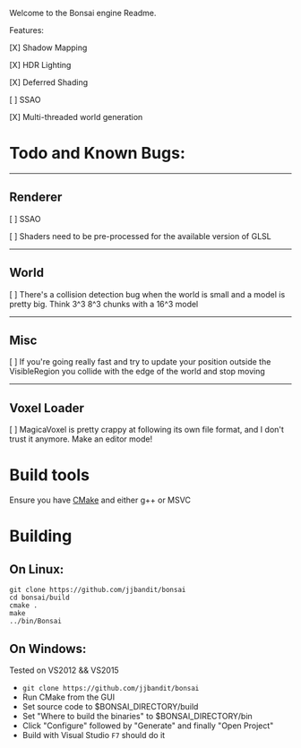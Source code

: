 Welcome to the Bonsai engine Readme.




Features:

[X] Shadow Mapping

[X] HDR Lighting

[X] Deferred Shading

[ ] SSAO

[X] Multi-threaded world generation

# Todo and Known Bugs:


-------------------------------------------------------------------------------
## Renderer

[ ] SSAO

[ ] Shaders need to be pre-processed for the available version of GLSL


-------------------------------------------------------------------------------
## World

[ ] There's a collision detection bug when the world is small and a
model is pretty big.  Think 3^3 8^3 chunks with a 16^3 model


-------------------------------------------------------------------------------
## Misc

[ ] If you're going really fast and try to update your position outside
the VisibleRegion you collide with the edge of the world and stop moving

-------------------------------------------------------------------------------
## Voxel Loader

[ ] MagicaVoxel is pretty crappy at following its own file format, and I don't
trust it anymore.  Make an editor mode!




# Build tools

Ensure you have [CMake](https://cmake.org/download) and either g++ or MSVC 

# Building

## On Linux:

```
git clone https://github.com/jjbandit/bonsai
cd bonsai/build
cmake .
make
../bin/Bonsai
```

## On Windows:
Tested on VS2012 && VS2015

- `git clone https://github.com/jjbandit/bonsai`
- Run CMake from the GUI
- Set source code to $BONSAI_DIRECTORY/build
- Set "Where to build the binaries" to $BONSAI_DIRECTORY/bin
- Click "Configure" followed by "Generate" and finally "Open Project"
- Build with Visual Studio `F7` should do it



